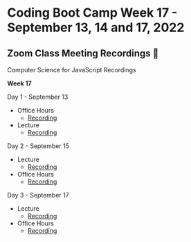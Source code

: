 # Coding Boot Camp Week 17 - September 13, 14 and 17, 2022 

## Zoom Class Meeting Recordings 🎥

Computer Science for JavaScript Recordings

**Week 17**

Day 1 - September 13
* Office Hours
  * [Recording](https://zoom.us/rec/play/kVkQNkLyWF9296g6VnnnJMSV9SWDVV05dd65EJtdqPhNLB707psJnW3u4YCtiTJY7CxC9b6xK0O84rEy.pLakUN17q4H0BiFZ)
* Lecture 
  * [Recording](https://zoom.us/rec/play/EoTiO-rY7kZKRDnLAXdZY8T_QUX_qRPcIkk_Cz23NXiBMi5kRvyH4NdersmD0X4ENsAaJO0y5Wjp0c0t.HgzEmimJqNV1YXDY)

Day 2 - September 15
* Lecture
  * [Recording](https://zoom.us/rec/play/3f-hz37Ixfx0HX4hQwyFSYY3r28f4eO3SDjXGGWJI0tlGRMtL01aMMMwByMrrxPGESWLb17t-vPZBarQ.EPhBrH1-PIsn1_BH)
* Office Hours
  * [Recording](https://zoom.us/rec/play/hProV210UqbhuE9P7MMKFuiHkwgloTkTdTIW9Z0-1uw0YizLcdty0H1s9GeNsCmNt2Gd2bwAJsXXLY_j.eDuRtl1cjRVGO0os)

Day 3 - September 17
* Lecture
  * [Recording](https://zoom.us/rec/play/V_4mkP6-5wQwHEm2-fxzWHfSW6mfO193Lrdguw1I3I20wGPfgDQOBURnwQdDtgXNeSPURgp82tF3TgeN.79n76tfdv4vICSGn)
* Office Hours
  * [Recording](https://zoom.us/rec/play/xkqfCuEooWfd37sxCIxmJM3Ng7Opfo5FmE8YgWgWt9hXaRG8Rbrr-foMoUCoK5-gJKW5jtrKvBbl3M3B.ejubtSjfAcW23WmG)